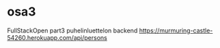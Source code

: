 # osa3
FullStackOpen part3 puhelinluettelon backend
https://murmuring-castle-54260.herokuapp.com/api/persons

